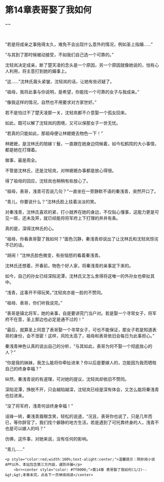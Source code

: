 # 第14章表哥娶了我如何
~~
    	    <p name="pagetop" href="javascript:void(0);" onclick="return false" style="line-height: 35px;padding: 10px;color: #333;"> </p><p>“若是将成亲之事拖得太久，难免不会出现什么意外的情况，例如圣上指婚……”</p><p>“与其到了那时候被动接受，不如我们自己选一个可靠的。”</p><p>沈轻岚决定成亲，断了楚天凌的念头是一个原因，另一个原因就像她说的，怕有心人利用，将主意打到她的婚事上。</p><p>“这……”沈林氏眉头紧皱，沈轻岚的话，让她有些迟疑了。</p><p>“祖母，我将此事与你说明，是希望，你能找一个可靠的女子与我成亲。”</p><p>“像我这样的情况，自然也不用要求对方家世好。”</p><p>若不是怕过不了楚天凌那一关，沈轻岚都不介意娶一个孤女回来。</p><p>如此，既可以解了沈轻岚的困境，又可以保那女子一世无忧。</p><p>“若真的只能如此，那祖母便让林嬷嬷去物色一下！”</p><p>林嬷嬷，是沈林氏的陪嫁丫鬟，一直跟在她身边伺候着，如今松鹤院的大小事情，都是她在打理着。</p><p>做事，最是周全。</p><p>不管是沈林氏，还是沈轻岚，对林嬷嬷办事都是放心得很。</p><p>得了祖母的回应，沈轻岚也稍稍有些放心了。</p><p>“祖母，表哥，浅青可否说几句？”一直坐在一旁静默不语的秦浅青，突然开口了。</p><p>“青儿，你要说什么？”沈林氏脸上挂着淡淡的笑。</p><p>对秦浅青，沈林氏喜欢的紧，打小就养在她的身边，不仅贴心懂事，这能力更是可见一斑，还未及笄，就已经能将将军府上下打理的井井有条。</p><p>真的是，深得沈林氏的心。</p><p>“祖母，你看表哥娶了我如何？”面色沉静，秦浅青却说出了让沈林氏和沈轻岚惊诧不已的话。</p><p>“胡闹！”沈林氏脸色微变，有些恼怒的看着秦浅青。</p><p>沈林氏还想着，开春前，物色个好人家，将秦浅青的亲事定下来的。</p><p>如今，自己的孙女已经深陷泥潭，沈林氏又怎么舍得将这唯一的外孙女也牵扯其中。</p><p>“浅青，这事开不得玩笑。”沈轻岚亦是一脸的不赞同。</p><p>“祖母、表哥，你们听我说完。”</p><p>“表哥是镇北将军，她的亲事，自是要讲究门当户对。若是娶一个寻常女子，将军府不在意，圣上那边也必定是通不过的！”</p><p>“最后，就算圣上同意了表哥娶一个寻常女子，可也不能保证，那女子若是知道表哥的身份，会不泄密！这样，风险太高了，祖母和表哥依旧会每日为此事担心。”</p><p>秦浅青神色认真的说出自己的分析，“与其如此，表哥为何不娶一个彻底放心的人？”</p><p>“你是我的妹妹，我怎么能将你牵扯进来？你以后是要嫁人的，岂能因为我而牺牲自己的终身幸福？”</p><p>纵然，秦浅青说的有道理，可对她的提议，沈轻岚却依旧不赞同。</p><p>深陷泥潭，挣脱不开，只会越陷越深，沈轻岚已经是深有体会，又怎么能将秦浅青也拉进来。</p><p>“没了将军府，浅青何谈终身幸福！”</p><p>话锋一转，秦浅青眉眼含笑，轻松的说道，“况且，表哥你也说了，只是几年而已，等你辞官了，我们找个僻静的地方生活，若是遇到了可托靠终身的人，浅青不也是可以嫁人的吗？”</p><p>仿佛，这件事，对她来说，没有任何的影响。</p><p>“青儿……”</p>
    	
   	<p style="color:red;width:100%;text-alight:center;">温馨提示：除妙阅小说APP以外，本站包含第三方内容，谨防诈骗</p>
    	<br><center style="color: #ff0000;">第14章 表哥娶了我如何(1/2)--&gt;&gt;本章未完，点击下一页继续阅读</center>
    	